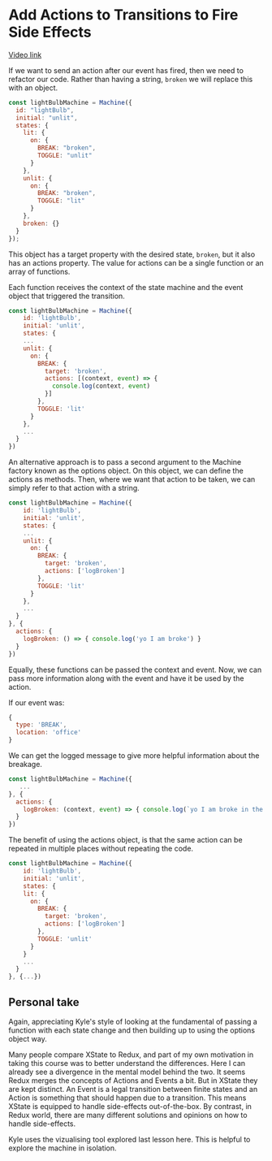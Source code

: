 # Add Actions to Transitions to Fire Side Effects

[Video link](https://egghead.io/lessons/xstate-add-actions-to-transitions-to-fire-side-effects)

If we want to send an action after our event has fired, then we need to refactor our code. Rather than having a string, `broken` we will replace this with an object.

```js
const lightBulbMachine = Machine({
  id: "lightBulb",
  initial: "unlit",
  states: {
    lit: {
      on: {
        BREAK: "broken",
        TOGGLE: "unlit"
      }
    },
    unlit: {
      on: {
        BREAK: "broken",
        TOGGLE: "lit"
      }
    },
    broken: {}
  }
});
```

This object has a target property with the desired state, `broken`, but it also has an actions property. The value for actions can be a single function or an array of functions.

Each function receives the context of the state machine and the event object that triggered the transition.

```js
const lightBulbMachine = Machine({
    id: 'lightBulb',
    initial: 'unlit',
    states: {
    ...
    unlit: {
      on: {
        BREAK: {
          target: 'broken',
          actions: [(context, event) => {
            console.log(context, event)
          }]
        },
        TOGGLE: 'lit'
      }
    },
    ...
  }
})
```

An alternative approach is to pass a second argument to the Machine factory known as the options object. On this object, we can define the actions as methods. Then, where we want that action to be taken, we can simply refer to that action with a string.

```js
const lightBulbMachine = Machine({
    id: 'lightBulb',
    initial: 'unlit',
    states: {
    ...
    unlit: {
      on: {
        BREAK: {
          target: 'broken',
          actions: ['logBroken']
        },
        TOGGLE: 'lit'
      }
    },
    ...
  }
}, {
  actions: {
    logBroken: () => { console.log('yo I am broke') }
  }
})
```

Equally, these functions can be passed the context and event. Now, we can pass more information along with the event and have it be used by the action.

If our event was:

```js
{
  type: 'BREAK',
  location: 'office'
}
```

We can get the logged message to give more helpful information about the breakage.

```js
const lightBulbMachine = Machine({
   ...
}, {
  actions: {
    logBroken: (context, event) => { console.log(`yo I am broke in the ${event.location}`) }
  }
})
```

The benefit of using the actions object, is that the same action can be repeated in multiple places without repeating the code.

```js
const lightBulbMachine = Machine({
    id: 'lightBulb',
    initial: 'unlit',
    states: {
    lit: {
      on: {
        BREAK: {
          target: 'broken',
          actions: ['logBroken']
        },
        TOGGLE: 'unlit'
      }
    }
    ...
  }
}, {...})
```

## Personal take

Again, appreciating Kyle's style of looking at the fundamental of passing a function with each state change and then building up to using the options object way.

Many people compare XState to Redux, and part of my own motivation in taking this course was to better understand the differences. Here I can already see a divergence in the mental model behind the two. It seems Redux merges the concepts of Actions and Events a bit. But in XState they are kept distinct. An Event is a legal transition between finite states and an Action is something that should happen due to a transition. This means XState is equipped to handle side-effects out-of-the-box. By contrast, in Redux world, there are many different solutions and opinions on how to handle side-effects.

Kyle uses the vizualising tool explored last lesson here. This is helpful to explore the machine in isolation.
